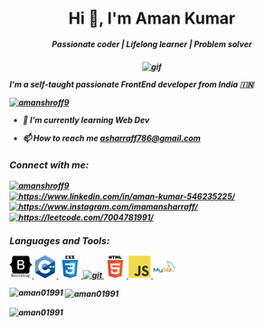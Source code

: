 <h1 align="center"><b>Hi 👋, I'm Aman Kumar<b></h1>
<h5 align="center"><i>Passionate coder | Lifelong learner | Problem solver<i></h5>

<p align = center>
<img src = "https://camo.githubusercontent.com/ba9f3bd30647e352a3f5e1e45eb45c6ec7bad6155cd16aaedf4a426738da0ca5/68747470733a2f2f696e646f616e616c79746963612e636f6d2f7374617469632f696d616765732f62616e6e6572722e676966" width = 1000 alt = "gif" >
</img>
</p>
  
  
I'm a self-taught passionate FrontEnd developer from India 🇮🇳
  
  

<p align="left"> <a href="https://twitter.com/amanshroff9" target="blank"><img src="https://img.shields.io/twitter/follow/amanshroff9?logo=twitter&style=for-the-badge" alt="amanshroff9" /></a> </p>



- 🌱 I’m currently learning **Web Dev**

- 📫 How to reach me **asharraff786@gmail.com**

<h3 align="left">Connect with me:</h3>
<p align="left">
<a href="https://twitter.com/amanshroff9" target="blank"><img align="center" src="https://raw.githubusercontent.com/rahuldkjain/github-profile-readme-generator/master/src/images/icons/Social/twitter.svg" alt="amanshroff9" height="30" width="40" /></a>
<a href="https://linkedin.com/in/aman-kumar-546235225/" target="blank"><img align="center" src="https://raw.githubusercontent.com/rahuldkjain/github-profile-readme-generator/master/src/images/icons/Social/linked-in-alt.svg" alt="https://www.linkedin.com/in/aman-kumar-546235225/" height="30" width="40" /></a>
<a href="https://instagram.com/imamansharraff/" target="blank"><img align="center" src="https://raw.githubusercontent.com/rahuldkjain/github-profile-readme-generator/master/src/images/icons/Social/instagram.svg" alt="https://www.instagram.com/imamansharraff/" height="30" width="40" /></a>
<a href="https://leetcode.com/7004781991/" target="blank"><img align="center" src="https://raw.githubusercontent.com/rahuldkjain/github-profile-readme-generator/master/src/images/icons/Social/leet-code.svg" alt="https://leetcode.com/7004781991/" height="30" width="40" /></a>
</p>

<h3 align="left">Languages and Tools:</h3>
<p align="left"> <a href="https://getbootstrap.com" target="_blank" rel="noreferrer"> <img src="https://raw.githubusercontent.com/devicons/devicon/master/icons/bootstrap/bootstrap-plain-wordmark.svg" alt="bootstrap" width="40" height="40"/> </a> <a href="https://www.w3schools.com/cpp/" target="_blank" rel="noreferrer"> <img src="https://raw.githubusercontent.com/devicons/devicon/master/icons/cplusplus/cplusplus-original.svg" alt="cplusplus" width="40" height="40"/> </a> <a href="https://www.w3schools.com/css/" target="_blank" rel="noreferrer"> <img src="https://raw.githubusercontent.com/devicons/devicon/master/icons/css3/css3-original-wordmark.svg" alt="css3" width="40" height="40"/> </a> <a href="https://git-scm.com/" target="_blank" rel="noreferrer"> <img src="https://www.vectorlogo.zone/logos/git-scm/git-scm-icon.svg" alt="git" width="40" height="40"/> </a> <a href="https://www.w3.org/html/" target="_blank" rel="noreferrer"> <img src="https://raw.githubusercontent.com/devicons/devicon/master/icons/html5/html5-original-wordmark.svg" alt="html5" width="40" height="40"/> </a> <a href="https://developer.mozilla.org/en-US/docs/Web/JavaScript" target="_blank" rel="noreferrer"> <img src="https://raw.githubusercontent.com/devicons/devicon/master/icons/javascript/javascript-original.svg" alt="javascript" width="40" height="40"/> </a> <a href="https://www.mysql.com/" target="_blank" rel="noreferrer"> <img src="https://raw.githubusercontent.com/devicons/devicon/master/icons/mysql/mysql-original-wordmark.svg" alt="mysql" width="40" height="40"/> </a> </p>

<p><img align="left" src="https://github-readme-stats.vercel.app/api/top-langs?username=aman01991&show_icons=true&locale=en&layout=compact" alt="aman01991" /></p>

<p>&nbsp;<img align="center" src="https://github-readme-stats.vercel.app/api?username=aman01991&show_icons=true&locale=en" alt="aman01991" /></p>

<p><img align="center" src="https://github-readme-streak-stats.herokuapp.com/?user=aman01991&" alt="aman01991" /></p>

